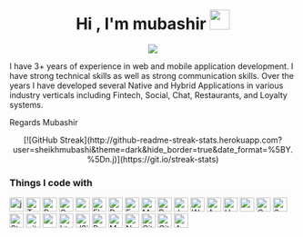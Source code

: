 
<h1 align="center">Hi , I'm mubashir <img src="https://media.giphy.com/media/hvRJCLFzcasrR4ia7z/giphy.gif" width="35"></h1>

<p align="center">
  <a href="https://github.com/DenverCoder1/readme-typing-svg"><img src="https://readme-typing-svg.herokuapp.com?lines=mubashir+ejaz;Web+Application+Developer;Mobile+Application+Developer;&center=true&width=500&height=50"></a>
</p>
I have 3+ years of experience in web and mobile application development. I have strong technical skills as well as strong communication skills. Over the years I have developed several Native and Hybrid Applications in various industry verticals including Fintech, Social, Chat, Restaurants, and Loyalty systems.

Regards
Mubashir

<div align="center">
[![GitHub Streak](http://github-readme-streak-stats.herokuapp.com?user=sheikhmubashi&theme=dark&hide_border=true&date_format=%5BY.%5Dn.j)](https://git.io/streak-stats)
</div>

<h3>Things I code with</h3>
<p>
  <img height='25px' alt="js" src="https://img.shields.io/badge/JavaScript-323330?style=for-the-badge&logo=javascript&logoColor=F7DF1E"/>
  <img height='25px' alt="TypeScript" src="https://img.shields.io/badge/-TypeScript-007ACC?style=flat-square&logo=typescript&logoColor=white" />


  <img height='25px' alt="React" src="https://img.shields.io/badge/-React-45b8d8?style=flat-square&logo=react&logoColor=white" />
  <img height='25px' alt="Gatsby" src="https://img.shields.io/badge/Gatsby-663399?style=for-the-badge&logo=gatsby&logoColor=white" />
  <img height='25px' alt="react-native" src="https://img.shields.io/badge/React_Native-20232A?style=for-the-badge&logo=react&logoColor=61DAFB" />
  <img height='25px' alt="Flutter" src="https://img.shields.io/badge/Flutter-02569B?style=for-the-badge&logo=flutter&logoColor=white" />
  <img height='25px' alt="Dart" src="https://img.shields.io/badge/Dart-0175C2?style=for-the-badge&logo=dart&logoColor=white" />
   <img height='25px' alt="Express" src="https://img.shields.io/badge/Express.js-404D59?style=for-the-badge" />
  <img height='25px' alt="MySql" src="https://img.shields.io/badge/MySQL-00000F?style=for-the-badge&logo=mysql&logoColor=white" />
  <img height='25px' alt="PostgreSQL" src="https://img.shields.io/badge/PostgreSQL-316192?style=for-the-badge&logo=postgresql&logoColor=white" />
  <img height='25px' alt="Jest" src="https://img.shields.io/badge/Jest-323330?style=for-the-badge&logo=Jest&logoColor=white" />
  <img height='25px' alt="Webpack" src="https://img.shields.io/badge/-Webpack-8DD6F9?style=flat-square&logo=webpack&logoColor=white" /> 
  <img height='25px' alt="Apollo" src="https://img.shields.io/badge/-Apollo%20GraphQL-311C87?style=flat-square&logo=apollo-graphql&logoColor=white" />
  <img height='25px' alt="Heroku" src="https://img.shields.io/badge/-Heroku-430098?style=flat-square&logo=heroku&logoColor=white" />
  <img height='25px' alt="redux" src="https://img.shields.io/badge/-Redux-764ABC?style=flat-square&logo=redux&logoColor=white" />
  <img height='25px' alt="GraphQL" src="https://img.shields.io/badge/-GraphQL-E10098?style=flat-square&logo=graphql&logoColor=white" />
  <img height='25px' alt="Sass" src="https://img.shields.io/badge/-Sass-CC6699?style=flat-square&logo=sass&logoColor=white" />
  <img height='25px' alt="Styled Components" src="https://img.shields.io/badge/-Styled_Components-db7092?style=flat-square&logo=styled-components&logoColor=white" />
  <img height='25px' alt="git" src="https://img.shields.io/badge/-Git-F05032?style=flat-square&logo=git&logoColor=white" />
  <img height='25px' alt="npm" src="https://img.shields.io/badge/-NPM-CB3837?style=flat-square&logo=npm&logoColor=white" />
  <img height='25px' alt="html5" src="https://img.shields.io/badge/-HTML5-E34F26?style=flat-square&logo=html5&logoColor=white" />
  <img height='25px' alt="d3js" src="https://img.shields.io/badge/-D3.js-F9A03C?style=flat-square&logo=d3.js&logoColor=white" />
  <img height='25px' alt="Prettier" src="https://img.shields.io/badge/-Prettier-F7B93E?style=flat-square&logo=prettier&logoColor=white" />
  <img height='25px' alt="MongoDB" src="https://img.shields.io/badge/-MongoDB-13aa52?style=flat-square&logo=mongodb&logoColor=white" />
  <img height='25px' alt="Nodejs" src="https://img.shields.io/badge/-Nodejs-43853d?style=flat-square&logo=Node.js&logoColor=white" />
   <img height='25px' alt="Github" src="https://img.shields.io/badge/GitHub-100000?style=for-the-badge&logo=github&logoColor=white" />
    <img height='25px' alt="Gitlab" src="https://img.shields.io/badge/GitLab-330F63?style=for-the-badge&logo=gitlab&logoColor=white" />
    <img height='25px' alt="AWS" src="https://img.shields.io/badge/Amazon_AWS-232F3E?style=for-the-badge&logo=amazon-aws&logoColor=white" />
</p>
